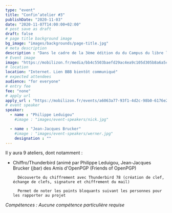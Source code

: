 ```yaml
---
type: "event"
title: "Confin’atelier #3"
publishDate: "2020-11-03"
date: "2020-11-07T14:00:00+02:00"
# post save as draft
draft: false
# page title background image
bg_image: "images/backgrounds/page-title.jpg"
# meta description
description : "Dans le cadre de la 3ème édition du du Campus du libre le Confin’atelier #3 aura lieu le samedi 7 novembre 2020, de 14h à 17h et en ligne !"
# Event image
image: "https://mobilizon.fr/media/bb4c5503baefd29ac4ea9c105d305b8a6a5c27aade1b5a7ef444fd4761802c05.png"
# location
location: "Internet. Lien BBB bientôt communiqué"
# expected attendees
audience: "for everyone"
# entry fee
fee: "none"
# apply url
apply_url : "https://mobilizon.fr/events/a6063a77-93f1-4d2c-98b0-6176e2839633/participate"
# event speaker
speaker:
  - name : "Philippe Leduigou"
    #image : "images/event-speakers/nick.jpg"

  - name : "Jean-Jacques Brucker"
    #image : "images/event-speakers/werner.jpg"
    designation : ""
---
```



Il y aura 9 ateliers, dont notamment : 

* Chiffro/Thunderbird (animé par Philippe Leduigou, Jean-Jacques Brucker (jbar) des Amis d'OpenPGP (Friends of OpenPGP)

        Découverte du chiffrement avec Thunderbird 78 (création de clef,  échange de clefs, signature et chiffrement du mail)

        Permet de noter les points bloquants suivant les personnes pour les rapporter au projet

*Compétences : Aucune compétence particulière requise*
